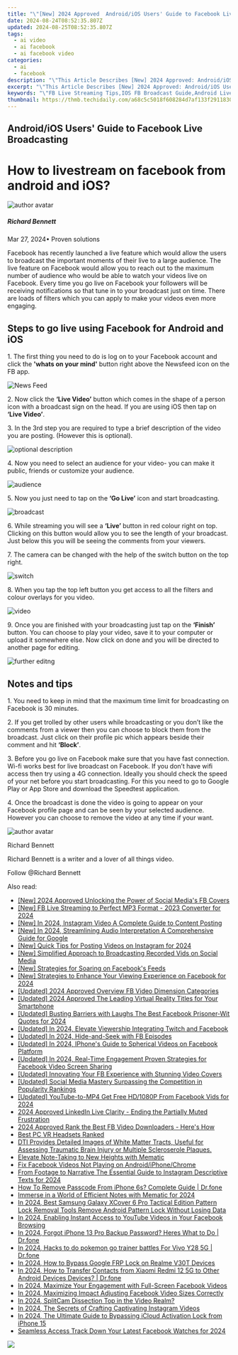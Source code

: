 ```yaml
---
title: "\"[New] 2024 Approved  Android/iOS Users' Guide to Facebook Live Broadcasting\""
date: 2024-08-24T08:52:35.807Z
updated: 2024-08-25T08:52:35.807Z
tags:
  - ai video
  - ai facebook
  - ai facebook video
categories:
  - ai
  - facebook
description: "\"This Article Describes [New] 2024 Approved: Android/iOS Users' Guide to Facebook Live Broadcasting\""
excerpt: "\"This Article Describes [New] 2024 Approved: Android/iOS Users' Guide to Facebook Live Broadcasting\""
keywords: "\"FB Live Streaming Tips,IOS FB Broadcast Guide,Android Live Video Sharing,Cross-Platform Facebook Livestream,Social Media Live on Mobile,Smartphone Facebook Streaming,Mobile Broadcasts to FB\""
thumbnail: https://thmb.techidaily.com/a68c5c5018f608284d7af133f2911830741f898253edd18111f294ce2b839027.jpg
---
```


## Android/iOS Users' Guide to Facebook Live Broadcasting

# How to livestream on facebook from android and iOS?

![author avatar](https://images.wondershare.com/filmora/article-images/richard-bennett.jpg)

##### Richard Bennett

 Mar 27, 2024• Proven solutions

 Facebook has recently launched a live feature which would allow the users to broadcast the important moments of their live to a large audience. The live feature on Facebook would allow you to reach out to the maximum number of audience who would be able to watch your videos live on Facebook. Every time you go live on Facebook your followers will be receiving notifications so that tune in to your broadcast just on time. There are loads of filters which you can apply to make your videos even more engaging.

## Steps to go live using Facebook for Android and iOS

 1\. The first thing you need to do is log on to your Facebook account and click the **'whats on your mind'** button right above the Newsfeed icon on the FB app.

![News Feed ](https://images.wondershare.com/filmora/article-images/news-feed.jpg)

 2\. Now click the **‘Live Video’** button which comes in the shape of a person icon with a broadcast sign on the head. If you are using iOS then tap on **‘Live Video’**.

 3\. In the 3rd step you are required to type a brief description of the video you are posting. (However this is optional).

![optional description ](https://images.wondershare.com/filmora/article-images/optional-description.jpg)

 4\. Now you need to select an audience for your video- you can make it public, friends or customize your audience.

![audience ](https://images.wondershare.com/filmora/article-images/audience.jpg)

 5\. Now you just need to tap on the **‘Go Live’** icon and start broadcasting.

![broadcast ](https://images.wondershare.com/filmora/article-images/broadcast.jpg)

 6\. While streaming you will see a **‘Live’** button in red colour right on top. Clicking on this button would allow you to see the length of your broadcast. Just below this you will be seeing the comments from your viewers.

 7\. The camera can be changed with the help of the switch button on the top right.

![switch ](https://images.wondershare.com/filmora/article-images/switch.jpg)

 8\. When you tap the top left button you get access to all the filters and colour overlays for you video.

![ video](https://images.wondershare.com/filmora/article-images/video.jpg)

 9\. Once you are finished with your broadcasting just tap on the **‘Finish’** button. You can choose to play your video, save it to your computer or upload it somewhere else. Now click on done and you will be directed to another page for editing.

![further editng ](https://images.wondershare.com/filmora/article-images/further-editng.jpg)

## Notes and tips

 1\. You need to keep in mind that the maximum time limit for broadcasting on Facebook is 30 minutes.

 2\. If you get trolled by other users while broadcasting or you don’t like the comments from a viewer then you can choose to block them from the broadcast. Just click on their profile pic which appears beside their comment and hit **‘Block’**.

 3\. Before you go live on Facebook make sure that you have fast connection. Wi-fi works best for live broadcast on Facebook. If you don’t have wifi access then try using a 4G connection. Ideally you should check the speed of your net before you start broadcasting. For this you need to go to Google Play or App Store and download the Speedtest application.

 4\. Once the broadcast is done the video is going to appear on your Facebook profile page and can be seen by your selected audience. However you can choose to remove the video at any time if your want.

![author avatar](https://images.wondershare.com/filmora/article-images/richard-bennett.jpg)

Richard Bennett

Richard Bennett is a writer and a lover of all things video.

Follow @Richard Bennett

<span class="atpl-alsoreadstyle">Also read:</span>
<div><ul>
<li><a href="https://facebook-clips.techidaily.com/new-2024-approved-unlocking-the-power-of-social-medias-fb-covers/"><u>[New] 2024 Approved  Unlocking the Power of Social Media's FB Covers</u></a></li>
<li><a href="https://facebook-clips.techidaily.com/new-fb-live-streaming-to-perfect-mp3-format-2023-converter-for-2024/"><u>[New] FB Live Streaming to Perfect MP3 Format - 2023 Converter for 2024</u></a></li>
<li><a href="https://facebook-clips.techidaily.com/new-in-2024-instagram-video-a-complete-guide-to-content-posting/"><u>[New] In 2024, Instagram Video  A Complete Guide to Content Posting</u></a></li>
<li><a href="https://video-capture.techidaily.com/new-in-2024-streamlining-audio-interpretation-a-comprehensive-guide-for-google/"><u>[New] In 2024, Streamlining Audio Interpretation  A Comprehensive Guide for Google</u></a></li>
<li><a href="https://facebook-clips.techidaily.com/new-quick-tips-for-posting-videos-on-instagram-for-2024/"><u>[New] Quick Tips for Posting Videos on Instagram for 2024</u></a></li>
<li><a href="https://facebook-clips.techidaily.com/new-simplified-approach-to-broadcasting-recorded-vids-on-social-media/"><u>[New] Simplified Approach to Broadcasting Recorded Vids on Social Media</u></a></li>
<li><a href="https://facebook-clips.techidaily.com/new-strategies-for-soaring-on-facebooks-feeds/"><u>[New] Strategies for Soaring on Facebook's Feeds</u></a></li>
<li><a href="https://facebook-clips.techidaily.com/new-strategies-to-enhance-your-viewing-experience-on-facebook-for-2024/"><u>[New] Strategies to Enhance Your Viewing Experience on Facebook for 2024</u></a></li>
<li><a href="https://facebook-clips.techidaily.com/updated-2024-approved-overview-fb-video-dimension-categories/"><u>[Updated] 2024 Approved  Overview  FB Video Dimension Categories</u></a></li>
<li><a href="https://article-helps.techidaily.com/updated-2024-approved-the-leading-virtual-reality-titles-for-your-smartphone/"><u>[Updated] 2024 Approved  The Leading Virtual Reality Titles for Your Smartphone</u></a></li>
<li><a href="https://facebook-clips.techidaily.com/updated-busting-barriers-with-laughs-the-best-facebook-prisoner-wit-quotes-for-2024/"><u>[Updated] Busting Barriers with Laughs  The Best Facebook Prisoner-Wit Quotes for 2024</u></a></li>
<li><a href="https://facebook-clips.techidaily.com/updated-in-2024-elevate-viewership-integrating-twitch-and-facebook/"><u>[Updated] In 2024, Elevate Viewership  Integrating Twitch and Facebook</u></a></li>
<li><a href="https://facebook-clips.techidaily.com/updated-in-2024-hide-and-seek-with-fb-episodes/"><u>[Updated] In 2024, Hide-and-Seek with FB Episodes</u></a></li>
<li><a href="https://facebook-clips.techidaily.com/updated-in-2024-iphones-guide-to-spherical-videos-on-facebook-platform/"><u>[Updated] In 2024, IPhone's Guide to Spherical Videos on Facebook Platform</u></a></li>
<li><a href="https://facebook-clips.techidaily.com/updated-in-2024-real-time-engagement-proven-strategies-for-facebook-video-screen-sharing/"><u>[Updated] In 2024, Real-Time Engagement  Proven Strategies for Facebook Video Screen Sharing</u></a></li>
<li><a href="https://facebook-clips.techidaily.com/updated-innovating-your-fb-experience-with-stunning-video-covers/"><u>[Updated] Innovating Your FB Experience with Stunning Video Covers</u></a></li>
<li><a href="https://facebook-clips.techidaily.com/updated-social-media-mastery-surpassing-the-competition-in-popularity-rankings/"><u>[Updated] Social Media Mastery  Surpassing the Competition in Popularity Rankings</u></a></li>
<li><a href="https://facebook-clips.techidaily.com/updated-youtube-to-mp4-get-free-hd1080p-from-facebook-vids-for-2024/"><u>[Updated] YouTube-to-MP4  Get Free HD/1080P From Facebook Vids for 2024</u></a></li>
<li><a href="https://facebook-clips.techidaily.com/2024-approved-linkedin-live-clarity-ending-the-partially-muted-frustration/"><u>2024 Approved  LinkedIn Live Clarity - Ending the Partially Muted Frustration</u></a></li>
<li><a href="https://facebook-clips.techidaily.com/2024-approved-rank-the-best-fb-video-downloaders-heres-how/"><u>2024 Approved  Rank the Best FB Video Downloaders - Here's How</u></a></li>
<li><a href="https://article-posts.techidaily.com/best-pc-vr-headsets-ranked/"><u>Best PC VR Headsets Ranked</u></a></li>
<li><a href="https://hardware-help.techidaily.com/dti-provides-detailed-images-of-white-matter-tracts-useful-for-assessing-traumatic-brain-injury-or-multiple-scleroserole-plaques/"><u>DTI Provides Detailed Images of White Matter Tracts, Useful for Assessing Traumatic Brain Injury or Multiple Scleroserole Plaques.</u></a></li>
<li><a href="https://fox-cloud.techidaily.com/elevate-note-taking-to-new-heights-with-mematic/"><u>Elevate Note-Taking to New Heights with Mematic</u></a></li>
<li><a href="https://facebook-clips.techidaily.com/fix-facebook-videos-not-playing-on-androidiphonechrome/"><u>Fix Facebook Videos Not Playing on Android/iPhone/Chrome</u></a></li>
<li><a href="https://instagram-clips.techidaily.com/from-footage-to-narrative-the-essential-guide-to-instagram-descriptive-texts-for-2024/"><u>From Footage to Narrative  The Essential Guide to Instagram Descriptive Texts for 2024</u></a></li>
<li><a href="https://iphone-unlock.techidaily.com/how-to-remove-passcode-from-iphone-6s-complete-guide-drfone-by-drfone-ios/"><u>How To Remove Passcode From iPhone 6s? Complete Guide | Dr.fone</u></a></li>
<li><a href="https://some-knowledge.techidaily.com/immerse-in-a-world-of-efficient-notes-with-mematic-for-2024/"><u>Immerse in a World of Efficient Notes with Mematic for 2024</u></a></li>
<li><a href="https://android-unlock.techidaily.com/in-2024-best-samsung-galaxy-xcover-6-pro-tactical-edition-pattern-lock-removal-tools-remove-android-pattern-lock-without-losing-data-by-drfone-android/"><u>In 2024, Best Samsung Galaxy XCover 6 Pro Tactical Edition Pattern Lock Removal Tools Remove Android Pattern Lock Without Losing Data</u></a></li>
<li><a href="https://facebook-clips.techidaily.com/in-2024-enabling-instant-access-to-youtube-videos-in-your-facebook-browsing/"><u>In 2024, Enabling Instant Access to YouTube Videos in Your Facebook Browsing</u></a></li>
<li><a href="https://iphone-unlock.techidaily.com/in-2024-forgot-iphone-13-pro-backup-password-heres-what-to-do-drfone-by-drfone-ios/"><u>In 2024, Forgot iPhone 13 Pro Backup Password? Heres What to Do | Dr.fone</u></a></li>
<li><a href="https://change-location.techidaily.com/in-2024-hacks-to-do-pokemon-go-trainer-battles-for-vivo-y28-5g-drfone-by-drfone-virtual-android/"><u>In 2024, Hacks to do pokemon go trainer battles For Vivo Y28 5G | Dr.fone</u></a></li>
<li><a href="https://android-frp.techidaily.com/in-2024-how-to-bypass-google-frp-lock-on-realme-v30t-devices-by-drfone-android/"><u>In 2024, How to Bypass Google FRP Lock on Realme V30T Devices</u></a></li>
<li><a href="https://android-transfer.techidaily.com/in-2024-how-to-transfer-contacts-from-xiaomi-redmi-12-5g-to-other-android-devices-devices-drfone-by-drfone-transfer-from-android-transfer-from-android/"><u>In 2024, How to Transfer Contacts from Xiaomi Redmi 12 5G to Other Android Devices Devices? | Dr.fone</u></a></li>
<li><a href="https://facebook-clips.techidaily.com/in-2024-maximize-your-engagement-with-full-screen-facebook-videos/"><u>In 2024, Maximize Your Engagement with Full-Screen Facebook Videos</u></a></li>
<li><a href="https://facebook-clips.techidaily.com/in-2024-maximizing-impact-adjusting-facebook-video-sizes-correctly/"><u>In 2024, Maximizing Impact  Adjusting Facebook Video Sizes Correctly</u></a></li>
<li><a href="https://screen-sharing-recording.techidaily.com/in-2024-splitcam-dissection-top-in-the-video-realm/"><u>In 2024, SplitCam Dissection  Top in the Video Realm?</u></a></li>
<li><a href="https://instagram-videos.techidaily.com/in-2024-the-secrets-of-crafting-captivating-instagram-videos/"><u>In 2024, The Secrets of Crafting Captivating Instagram Videos</u></a></li>
<li><a href="https://activate-lock.techidaily.com/in-2024-the-ultimate-guide-to-bypassing-icloud-activation-lock-from-iphone-15-by-drfone-ios/"><u>In 2024, The Ultimate Guide to Bypassing iCloud Activation Lock from iPhone 15</u></a></li>
<li><a href="https://facebook-clips.techidaily.com/seamless-access-track-down-your-latest-facebook-watches-for-2024/"><u>Seamless Access  Track Down Your Latest Facebook Watches for 2024</u></a></li>
</ul></div>

<ins class="adsbygoogle"
      style="display:block"
      data-ad-client="ca-pub-7571918770474297"
      data-ad-slot="8358498916"
      data-ad-format="auto"
      data-full-width-responsive="true"></ins>
<!-- affiliate ads begin -->
<a href="https://store.massmailsoftware.com/order/checkout.php?PRODS=1300375&QTY=1&AFFILIATE=108875&CART=1"><img src="https://secure.avangate.com/images/merchant/dc87c13749315c7217cdc4ac692e704c/banera_for_partners-15_%281%29.jpg" border="0"></a>
<!-- affiliate ads end -->